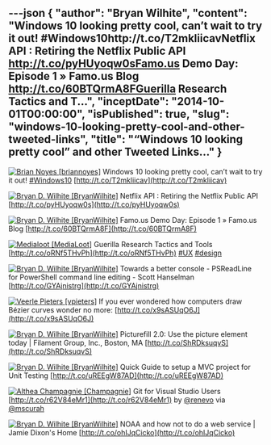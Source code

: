 ---json
{
  "author": "Bryan Wilhite",
  "content": "Windows 10 looking pretty cool, can’t wait to try it out! #Windows10http://t.co/T2mkliicavNetflix API : Retiring the Netflix Public API http://t.co/pyHUyoqw0sFamo.us Demo Day: Episode 1 » Famo.us Blog http://t.co/60BTQrmA8FGuerilla Research Tactics and T...",
  "inceptDate": "2014-10-01T00:00:00",
  "isPublished": true,
  "slug": "windows-10-looking-pretty-cool-and-other-tweeted-links",
  "title": "“Windows 10 looking pretty cool” and other Tweeted Links…"
}
---

[<img alt="Brian Noyes [briannoyes]" src="https://songhay.blob.core.windows.net/shared-social-twitter/briannoyes.jpeg">](http://t.co/QzSU72oAoB "Brian Noyes [briannoyes]") <span>Windows 10 looking pretty cool, can’t wait to try it out! [#Windows10](http://search.twitter.com/search?q=%23Windows10) [http://t.co/T2mkliicav](http://t.co/T2mkliicav)</span>

[<img alt="Bryan D. Wilhite [BryanWilhite]" src="https://songhay.blob.core.windows.net/shared-social-twitter/BryanWilhite.jpeg">](http://t.co/UNdqV0Z1zz "Bryan D. Wilhite [BryanWilhite]") <span>Netflix API : Retiring the Netflix Public API [http://t.co/pyHUyoqw0s](http://t.co/pyHUyoqw0s)</span>

[<img alt="Bryan D. Wilhite [BryanWilhite]" src="https://songhay.blob.core.windows.net/shared-social-twitter/BryanWilhite.jpeg">](http://t.co/UNdqV0Z1zz "Bryan D. Wilhite [BryanWilhite]") <span>Famo.us Demo Day: Episode 1 » Famo.us Blog [http://t.co/60BTQrmA8F](http://t.co/60BTQrmA8F)</span>

[<img alt="Medialoot [MediaLoot]" src="https://songhay.blob.core.windows.net/shared-social-twitter/MediaLoot.png">](http://t.co/mBCFBlwXVS "Medialoot [MediaLoot]") <span>Guerilla Research Tactics and Tools [http://t.co/oRNf5THvPh](http://t.co/oRNf5THvPh) [#UX](http://search.twitter.com/search?q=%23UX) [#design](http://search.twitter.com/search?q=%23design)</span>

[<img alt="Bryan D. Wilhite [BryanWilhite]" src="https://songhay.blob.core.windows.net/shared-social-twitter/BryanWilhite.jpeg">](http://t.co/UNdqV0Z1zz "Bryan D. Wilhite [BryanWilhite]") <span>Towards a better console - PSReadLine for PowerShell command line editing - Scott Hanselman [http://t.co/GYAjnistrg](http://t.co/GYAjnistrg)</span>

[<img alt="Veerle Pieters [vpieters]" src="https://songhay.blob.core.windows.net/shared-social-twitter/vpieters.png">](http://t.co/A4ZEwCEPEs "Veerle Pieters [vpieters]") <span>If you ever wondered how computers draw Bézier curves wonder no more: [http://t.co/x9sASUqO6J](http://t.co/x9sASUqO6J)</span>

[<img alt="Bryan D. Wilhite [BryanWilhite]" src="https://songhay.blob.core.windows.net/shared-social-twitter/BryanWilhite.jpeg">](http://t.co/UNdqV0Z1zz "Bryan D. Wilhite [BryanWilhite]") <span>Picturefill 2.0: Use the picture element today | Filament Group, Inc., Boston, MA [http://t.co/ShRDksuqvS](http://t.co/ShRDksuqvS)</span>

[<img alt="Bryan D. Wilhite [BryanWilhite]" src="https://songhay.blob.core.windows.net/shared-social-twitter/BryanWilhite.jpeg">](http://t.co/UNdqV0Z1zz "Bryan D. Wilhite [BryanWilhite]") <span>Quick Guide to setup a MVC project for Unit Testing [http://t.co/uREEgW87AD](http://t.co/uREEgW87AD)</span>

[<img alt="Althea Champagnie [Champagnie]" src="https://songhay.blob.core.windows.net/shared-social-twitter/Champagnie.jpeg">](http://t.co/gz6AV5nqvS "Althea Champagnie [Champagnie]") <span>Git for Visual Studio Users [http://t.co/r62V84eMr1](http://t.co/r62V84eMr1) by [@renevo](http://twitter.com/renevo) via [@mscurah](http://twitter.com/mscurah)</span>

[<img alt="Bryan D. Wilhite [BryanWilhite]" src="https://songhay.blob.core.windows.net/shared-social-twitter/BryanWilhite.jpeg">](http://t.co/UNdqV0Z1zz "Bryan D. Wilhite [BryanWilhite]") <span>NOAA and how not to do a web service | Jamie Dixon's Home [http://t.co/ohIJqCicko](http://t.co/ohIJqCicko)</span>
